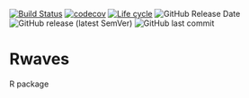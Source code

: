 [![Build Status](https://img.shields.io/travis/mchiapello/Rwaves/master.svg)](https://travis-ci.org/mchiapello/Rwaves) [![codecov](https://codecov.io/gh/mchiapello/Rwaves/branch/master/graph/badge.svg)](https://codecov.io/gh/mchiapello/Rwaves)
[![Life cycle](https://img.shields.io/badge/lifecycle-stable-brightgreen.svg)](https://www.tidyverse.org/lifecycle/)
![GitHub Release Date](https://img.shields.io/github/release-date/mchiapello/Rwaves?style=plastic)
![GitHub release (latest SemVer)](https://img.shields.io/github/v/release/mchiapello/Rwaves?sort=semver&style=plastic)
![GitHub last commit](https://img.shields.io/github/last-commit/mchiapello/Rwaves?style=plastic)

# Rwaves
R package
